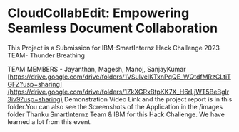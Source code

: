 # CloudCollabEdit: Empowering Seamless Document Collaboration

This Project is a Submission for IBM-SmartInternz Hack Challenge 2023
TEAM- Thunder Breathing

TEAM MEMBERS - Jayanthan, Magesh, Manoj, SanjayKumar
[https://drive.google.com/drive/folders/1VSulveIKTxnPqQE_WQtdfMRzCLtiTGFZ?usp=sharing](https://drive.google.com/drive/folders/1ZkXGRxBtpKK7X_H6rLjWT5BeBglr3iv9?usp=sharing)
Demonstration Video Link and the project report is in this folder.You can also see the Screenshots of the Application in the /images folder
Thanku SmartInternz Team & IBM for this Hack Challenge. We have learned a lot from this event.



